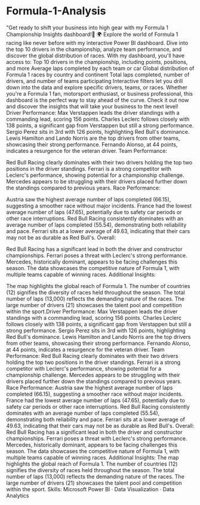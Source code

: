 # Formula-1-Analysis
 "Get ready to shift your business into high gear with my Formula 1 Championship Insights dashboard!🚦 🌍 
Explore the world of Formula 1 racing like never before with my interactive Power BI dashboard. Dive into the top 10 drivers in the championship, analyze team performance, and discover the global distribution of races.
With my dashboard, you'll have access to:
Top 10 drivers in the championship, including points, positions, and more Average laps completed by each team or car Global distribution of Formula 1 races by country and continent Total laps completed, number of drivers, and number of teams participating
Interactive filters let you drill down into the data and explore specific drivers, teams, or races. Whether you're a Formula 1 fan, motorsport enthusiast, or business professional, this dashboard is the perfect way to stay ahead of the curve.
Check it out now and discover the insights that will take your business to the next level!
Driver Performance:
Max Verstappen leads the driver standings with a commanding lead, scoring 156 points.
Charles Leclerc follows closely with 138 points, a significant gap from Verstappen but still a strong performance.
Sergio Perez sits in 3rd with 126 points, highlighting Red Bull's dominance.
Lewis Hamilton and Lando Norris are the top drivers from other teams, showcasing their strong performance.
Fernando Alonso, at 44 points, indicates a resurgence for the veteran driver.
Team Performance:

Red Bull Racing clearly dominates with their two drivers holding the top two positions in the driver standings.
Ferrari is a strong competitor with Leclerc's performance, showing potential for a championship challenge.
Mercedes appears to be struggling with their drivers placed further down the standings compared to previous years.
Race Performance:

Austria saw the highest average number of laps completed (66.15), suggesting a smoother race without major incidents.
France had the lowest average number of laps (47.65), potentially due to safety car periods or other race interruptions.
Red Bull Racing consistently dominates with an average number of laps completed (55.54), demonstrating both reliability and pace.
Ferrari sits at a lower average of 49.63, indicating that their cars may not be as durable as Red Bull's.
Overall:

Red Bull Racing has a significant lead in both the driver and constructor championships.
Ferrari poses a threat with Leclerc's strong performance.
Mercedes, historically dominant, appears to be facing challenges this season.
The data showcases the competitive nature of Formula 1, with multiple teams capable of winning races.
Additional Insights:

The map highlights the global reach of Formula 1.
The number of countries (12) signifies the diversity of races held throughout the season.
The total number of laps (13,000) reflects the demanding nature of the races.
The large number of drivers (21) showcases the talent pool and competition within the sport.Driver Performance: Max Verstappen leads the driver standings with a commanding lead, scoring 156 points. Charles Leclerc follows closely with 138 points, a significant gap from Verstappen but still a strong performance. Sergio Perez sits in 3rd with 126 points, highlighting Red Bull's dominance. Lewis Hamilton and Lando Norris are the top drivers from other teams, showcasing their strong performance. Fernando Alonso, at 44 points, indicates a resurgence for the veteran driver. Team Performance: Red Bull Racing clearly dominates with their two drivers holding the top two positions in the driver standings. Ferrari is a strong competitor with Leclerc's performance, showing potential for a championship challenge. Mercedes appears to be struggling with their drivers placed further down the standings compared to previous years. Race Performance: Austria saw the highest average number of laps completed (66.15), suggesting a smoother race without major incidents. France had the lowest average number of laps (47.65), potentially due to safety car periods or other race interruptions. Red Bull Racing consistently dominates with an average number of laps completed (55.54), demonstrating both reliability and pace. Ferrari sits at a lower average of 49.63, indicating that their cars may not be as durable as Red Bull's. Overall: Red Bull Racing has a significant lead in both the driver and constructor championships. Ferrari poses a threat with Leclerc's strong performance. Mercedes, historically dominant, appears to be facing challenges this season. The data showcases the competitive nature of Formula 1, with multiple teams capable of winning races. Additional Insights: The map highlights the global reach of Formula 1. The number of countries (12) signifies the diversity of races held throughout the season. The total number of laps (13,000) reflects the demanding nature of the races. The large number of drivers (21) showcases the talent pool and competition within the sport.
Skills: Microsoft Power BI · Data Visualization · Data Analytics
